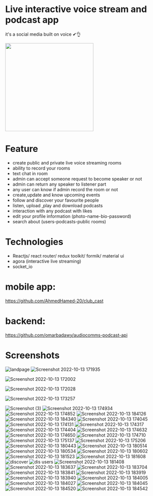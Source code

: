 # Live interactive voice stream and podcast app
it's a social media built on voice ✔👌

<img src="https://user-images.githubusercontent.com/72945669/175784662-35e4d785-e76a-40fd-b162-0caf7e82511a.png" width="280">

# Feature
- create public and private live voice streaming rooms 
- ability to record your rooms 
- text chat in room
- admin can accept someone request to become speaker or not 
- admin can return any speaker to listener part
- any user can know if admin record the room or not
- create,update and know upcoming events  
- follow and discover your favourite people 
- listen, upload ,play and download podcasts
- interaction with any podcast with likes 
- edit your profile information (photo-name-bio-password)
- search about (users-podcasts-public rooms)

# Technologies
- Reactjs/ react router/ redux toolkit/ formik/ material ui
- agora (interactive live streaming)
- socket_io

# mobile app:
https://github.com/AhmedHamed-20/club_cast

# backend:
https://github.com/omarbadawy/audiocomms-podcast-api
# Screenshots
![landpage](https://user-images.githubusercontent.com/69516726/195837930-8f80075a-62d2-433b-a15d-3755d709163c.png)
![Screenshot 2022-10-13 171935](https://user-images.githubusercontent.com/69516726/195838008-8453f076-88a2-4156-a1a1-21635db2ea4f.png)

![Screenshot 2022-10-13 172002](https://user-images.githubusercontent.com/69516726/195838038-a6eb1ff0-5444-4b9d-b658-8d68d3931924.png)

![Screenshot 2022-10-13 172028](https://user-images.githubusercontent.com/69516726/195838066-b667f954-fa6a-413a-b725-b0526b33d2d8.png)

![Screenshot 2022-10-13 173257](https://user-images.githubusercontent.com/69516726/195838197-11e5e8bf-e2d9-4726-886b-9e3b99bc9eed.png)

![Screenshot (3)](https://user-images.githubusercontent.com/69516726/195838249-4cf0de3f-1b10-4fcc-a521-ccee65e8c4da.png)
![Screenshot 2022-10-13 174934](https://user-images.githubusercontent.com/69516726/195838299-5017aea4-4be8-4635-8226-7b6da66e0449.png)
![Screenshot 2022-10-13 174852](https://user-images.githubusercontent.com/69516726/195838318-e761de57-3088-405b-88ec-1e9ffc72b9a6.png)
![Screenshot 2022-10-13 184126](https://user-images.githubusercontent.com/69516726/195838357-24745f69-6580-4255-9451-60c76c9869c9.png)
![Screenshot 2022-10-13 184340](https://user-images.githubusercontent.com/69516726/195838384-d4ee8b8e-c73f-4149-afaf-d2ef6e7b11b3.png)
![Screenshot 2022-10-13 174045](https://user-images.githubusercontent.com/69516726/195838445-c43f9906-1769-4a4d-a433-af17283e84e4.png)
![Screenshot 2022-10-13 174131](https://user-images.githubusercontent.com/69516726/195838467-7201cc72-3ac8-4f77-b7ce-1fc3bf2eb302.png)
![Screenshot 2022-10-13 174317](https://user-images.githubusercontent.com/69516726/195838494-d33d883d-cc5e-4cf7-98f5-d723915578dc.png)
![Screenshot 2022-10-13 174404](https://user-images.githubusercontent.com/69516726/195838512-18b90acd-136b-4fd1-8d96-ebe1a7e8d637.png)
![Screenshot 2022-10-13 174632](https://user-images.githubusercontent.com/69516726/195838524-f87f063b-7aff-47bd-800e-2a7b7ecc4229.png)
![Screenshot 2022-10-13 174650](https://user-images.githubusercontent.com/69516726/195838543-065175be-ea27-4c0f-85ed-102622b65d93.png)
![Screenshot 2022-10-13 174710](https://user-images.githubusercontent.com/69516726/195838565-9e57d3fc-5ccf-4d00-81e9-8bc4b8817f51.png)
![Screenshot 2022-10-13 175137](https://user-images.githubusercontent.com/69516726/195838586-7e67069f-13b9-4609-9990-347e9b1acca4.png)
![Screenshot 2022-10-13 175206](https://user-images.githubusercontent.com/69516726/195838597-b152a3f8-4417-4cdb-9650-7321c9e500a1.png)
![Screenshot 2022-10-13 180443](https://user-images.githubusercontent.com/69516726/195838693-e07ac6bb-fdeb-4a42-b346-697e1e9c378f.png)
![Screenshot 2022-10-13 180514](https://user-images.githubusercontent.com/69516726/195838708-9b31f6b6-1220-45ad-88d6-a503b5fc8887.png)
![Screenshot 2022-10-13 180534](https://user-images.githubusercontent.com/69516726/195838726-9c909cd1-4227-43a8-86e2-5a92c4e41fd6.png)
![Screenshot 2022-10-13 180602](https://user-images.githubusercontent.com/69516726/195838776-9ed054a5-2d6c-4c87-ace7-5c7032d04c26.png)
![Screenshot 2022-10-13 181523](https://user-images.githubusercontent.com/69516726/195838796-2916985c-86af-48c5-ab59-7a7922b2ea4f.png)
![Screenshot 2022-10-13 181608](https://user-images.githubusercontent.com/69516726/195838814-14102e6e-66bd-4f94-b976-56fc45a75061.png)
![discover](https://user-images.githubusercontent.com/69516726/195838848-1787ebae-0141-41f3-8e55-fa67c1d79fa4.png)
![dis users](https://user-images.githubusercontent.com/69516726/195838862-ddfa6670-37ef-49ff-abf7-321bb4f67059.png)
![Screenshot 2022-10-13 181408](https://user-images.githubusercontent.com/69516726/195839008-5974dee8-c177-44cd-b3e8-376c60a11e8f.png)
![Screenshot 2022-10-13 183637](https://user-images.githubusercontent.com/69516726/195839065-8ec44312-f0c4-4e14-8bbb-b80e723b08ce.png)
![Screenshot 2022-10-13 183704](https://user-images.githubusercontent.com/69516726/195839079-c6ee5853-0d94-403a-99be-aea72595ba92.png)
![Screenshot 2022-10-13 183841](https://user-images.githubusercontent.com/69516726/195839093-6974a74a-87dc-4ded-b405-c01a963d681c.png)
![Screenshot 2022-10-13 183919](https://user-images.githubusercontent.com/69516726/195839115-b953ff37-2ee2-4750-8e70-1327a52c2e45.png)
![Screenshot 2022-10-13 183940](https://user-images.githubusercontent.com/69516726/195839135-27c95e0a-4b74-4bf9-9b71-e00b392d589d.png)
![Screenshot 2022-10-13 184005](https://user-images.githubusercontent.com/69516726/195839150-0fd3b00a-f6de-46f1-af11-ebf33f116e08.png)
![Screenshot 2022-10-13 184027](https://user-images.githubusercontent.com/69516726/195839218-278333ce-ca1f-4fd5-ac46-5ae32c7dc70c.png)
![Screenshot 2022-10-13 184045](https://user-images.githubusercontent.com/69516726/195839246-ff374dd5-6cff-4001-ab43-16461afe953d.png)
![Screenshot 2022-10-13 184520](https://user-images.githubusercontent.com/69516726/195839263-96389544-2a0c-4e72-a0a0-754da9ba50a6.png)
![Screenshot 2022-10-13 184542](https://user-images.githubusercontent.com/69516726/195839284-5069972f-06b8-4e80-9ebd-13f7666fb156.png)
